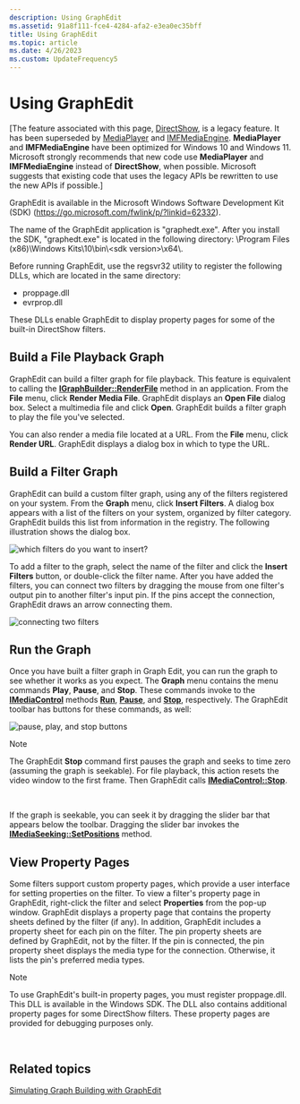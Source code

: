 ```yaml
---
description: Using GraphEdit
ms.assetid: 91a8f111-fce4-4284-afa2-e3ea0ec35bff
title: Using GraphEdit
ms.topic: article
ms.date: 4/26/2023
ms.custom: UpdateFrequency5
---
```


# Using GraphEdit

\[The feature associated with this page, [DirectShow](/windows/win32/directshow/directshow), is a legacy feature. It has been superseded by [MediaPlayer](/uwp/api/Windows.Media.Playback.MediaPlayer) and [IMFMediaEngine](/windows/win32/api/mfmediaengine/nn-mfmediaengine-imfmediaengine). **MediaPlayer** and **IMFMediaEngine** have been optimized for Windows 10 and Windows 11. Microsoft strongly recommends that new code use **MediaPlayer** and **IMFMediaEngine** instead of **DirectShow**, when possible. Microsoft suggests that existing code that uses the legacy APIs be rewritten to use the new APIs if possible.\]

GraphEdit is available in the Microsoft Windows Software Development Kit (SDK) (<https://go.microsoft.com/fwlink/p/?linkid=62332>).

The name of the GraphEdit application is "graphedt.exe". After you install the SDK, "graphedt.exe" is located in the following directory: \\Program Files (x86)\\Windows Kits\\10\\bin\\\<sdk version\>\\x64\\.

Before running GraphEdit, use the regsvr32 utility to register the following DLLs, which are located in the same directory:

-   proppage.dll
-   evrprop.dll

These DLLs enable GraphEdit to display property pages for some of the built-in DirectShow filters.

## Build a File Playback Graph

GraphEdit can build a filter graph for file playback. This feature is equivalent to calling the [**IGraphBuilder::RenderFile**](/windows/desktop/api/Strmif/nf-strmif-igraphbuilder-renderfile) method in an application. From the **File** menu, click **Render Media File**. GraphEdit displays an **Open File** dialog box. Select a multimedia file and click **Open**. GraphEdit builds a filter graph to play the file you've selected.

You can also render a media file located at a URL. From the **File** menu, click **Render URL**. GraphEdit displays a dialog box in which to type the URL.

## Build a Filter Graph

GraphEdit can build a custom filter graph, using any of the filters registered on your system. From the **Graph** menu, click **Insert Filters**. A dialog box appears with a list of the filters on your system, organized by filter category. GraphEdit builds this list from information in the registry. The following illustration shows the dialog box.

![which filters do you want to insert?](images/gedit12.png)

To add a filter to the graph, select the name of the filter and click the **Insert Filters** button, or double-click the filter name. After you have added the filters, you can connect two filters by dragging the mouse from one filter's output pin to another filter's input pin. If the pins accept the connection, GraphEdit draws an arrow connecting them.

![connecting two filters](images/gedit-connect.png)

## Run the Graph

Once you have built a filter graph in Graph Edit, you can run the graph to see whether it works as you expect. The **Graph** menu contains the menu commands **Play**, **Pause**, and **Stop**. These commands invoke to the [**IMediaControl**](/windows/desktop/api/Control/nn-control-imediacontrol) methods [**Run**](/windows/desktop/api/Control/nf-control-imediacontrol-run), [**Pause**](/windows/desktop/api/Control/nf-control-imediacontrol-pause), and [**Stop**](/windows/desktop/api/Control/nf-control-imediacontrol-stop), respectively. The GraphEdit toolbar has buttons for these commands, as well:

![pause, play, and stop buttons](images/gedit-toolbar.png)

> [!Note]  
> The GraphEdit **Stop** command first pauses the graph and seeks to time zero (assuming the graph is seekable). For file playback, this action resets the video window to the first frame. Then GraphEdit calls [**IMediaControl::Stop**](/windows/desktop/api/Control/nf-control-imediacontrol-stop).

 

If the graph is seekable, you can seek it by dragging the slider bar that appears below the toolbar. Dragging the slider bar invokes the [**IMediaSeeking::SetPositions**](/windows/desktop/api/Strmif/nf-strmif-imediaseeking-setpositions) method.

## View Property Pages

Some filters support custom property pages, which provide a user interface for setting properties on the filter. To view a filter's property page in GraphEdit, right-click the filter and select **Properties** from the pop-up window. GraphEdit displays a property page that contains the property sheets defined by the filter (if any). In addition, GraphEdit includes a property sheet for each pin on the filter. The pin property sheets are defined by GraphEdit, not by the filter. If the pin is connected, the pin property sheet displays the media type for the connection. Otherwise, it lists the pin's preferred media types.

> [!Note]  
> To use GraphEdit's built-in property pages, you must register proppage.dll. This DLL is available in the Windows SDK. The DLL also contains additional property pages for some DirectShow filters. These property pages are provided for debugging purposes only.

 

## Related topics

<dl> <dt>

[Simulating Graph Building with GraphEdit](simulating-graph-building-with-graphedit.md)
</dt> </dl>

 

 



